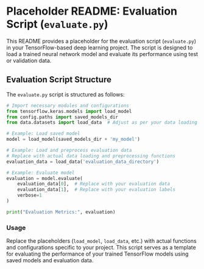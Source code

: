 
# Placeholder README: Evaluation Script (`evaluate.py`)

This README provides a placeholder for the evaluation script (`evaluate.py`) in your TensorFlow-based deep learning project. The script is designed to load a trained neural network model and evaluate its performance using test or validation data.

## Evaluation Script Structure

The `evaluate.py` script is structured as follows:

```python
# Import necessary modules and configurations
from tensorflow.keras.models import load_model
from config.paths import saved_models_dir
from data.datasets import load_data  # Adjust as per your data loading function

# Example: Load saved model
model = load_model(saved_models_dir + 'my_model')

# Example: Load and preprocess evaluation data
# Replace with actual data loading and preprocessing functions
evaluation_data = load_data('evaluation_data_directory')

# Example: Evaluate model
evaluation = model.evaluate(
    evaluation_data[0],  # Replace with your evaluation data
    evaluation_data[1],  # Replace with your evaluation labels
    verbose=1
)

print("Evaluation Metrics:", evaluation)
```

### Usage

Replace the placeholders (`load_model`, `load_data`, etc.) with actual functions and configurations specific to your project. This script serves as a template for evaluating the performance of your trained TensorFlow models using saved models and evaluation data.


